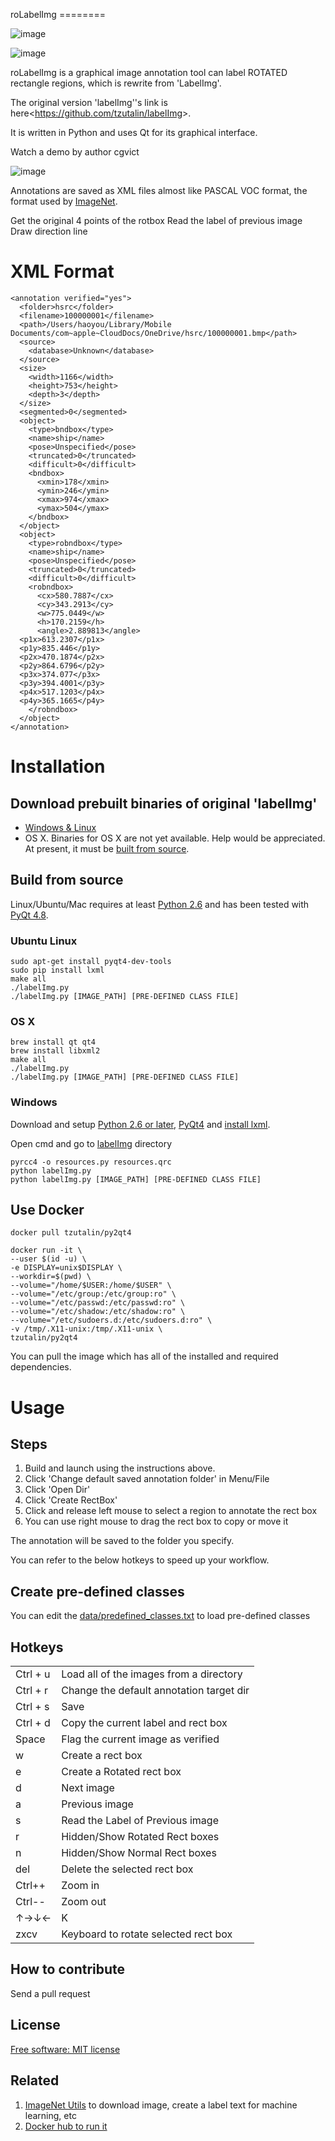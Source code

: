 roLabelImg ========

![image](https://img.shields.io/pypi/v/labelimg.svg%0A%20%20%20%20%20:target:%20https://pypi.python.org/pypi/labelimg)

![image](https://img.shields.io/travis/tzutalin/labelImg.svg%0A%20%20%20%20%20:target:%20https://travis-ci.org/tzutalin/labelImg)

roLabelImg is a graphical image annotation tool can label ROTATED
rectangle regions, which is rewrite from 'LabelImg'.

The original version 'labelImg''s link is
here\<<https://github.com/tzutalin/labelImg>\>.

It is written in Python and uses Qt for its graphical interface.

Watch a demo by author cgvict

![image](https://raw.githubusercontent.com/cgvict/roLabelImg/master/demo/demo4.png%0A%20%20:alt:%20Demo%20Image)

Annotations are saved as XML files almost like PASCAL VOC format, the
format used by [ImageNet](http://www.image-net.org/).

Get the original 4 points of the rotbox 
Read the label of previous image
Draw direction line

XML Format
==========

``` {.sourceCode .}
<annotation verified="yes">
  <folder>hsrc</folder>
  <filename>100000001</filename>
  <path>/Users/haoyou/Library/Mobile Documents/com~apple~CloudDocs/OneDrive/hsrc/100000001.bmp</path>
  <source>
    <database>Unknown</database>
  </source>
  <size>
    <width>1166</width>
    <height>753</height>
    <depth>3</depth>
  </size>
  <segmented>0</segmented>
  <object>
    <type>bndbox</type>
    <name>ship</name>
    <pose>Unspecified</pose>
    <truncated>0</truncated>
    <difficult>0</difficult>
    <bndbox>
      <xmin>178</xmin>
      <ymin>246</ymin>
      <xmax>974</xmax>
      <ymax>504</ymax>
    </bndbox>
  </object>
  <object>
    <type>robndbox</type>
    <name>ship</name>
    <pose>Unspecified</pose>
    <truncated>0</truncated>
    <difficult>0</difficult>
    <robndbox>
      <cx>580.7887</cx>
      <cy>343.2913</cy>
      <w>775.0449</w>
      <h>170.2159</h>
      <angle>2.889813</angle>
  <p1x>613.2307</p1x>
  <p1y>835.446</p1y>
  <p2x>470.1874</p2x>
  <p2y>864.6796</p2y>
  <p3x>374.077</p3x>
  <p3y>394.4001</p3y>
  <p4x>517.1203</p4x>
  <p4y>365.1665</p4y>
    </robndbox>
  </object>
</annotation>
```

Installation
============

Download prebuilt binaries of original 'labelImg'
-------------------------------------------------

-   [Windows & Linux](http://tzutalin.github.io/labelImg/)
-   OS X. Binaries for OS X are not yet available. Help would be
    appreciated. At present, it must be [built from source](#os-x).

Build from source
-----------------

Linux/Ubuntu/Mac requires at least [Python
2.6](http://www.python.org/getit/) and has been tested with [PyQt
4.8](http://www.riverbankcomputing.co.uk/software/pyqt/intro).

### Ubuntu Linux

``` {.sourceCode .}
sudo apt-get install pyqt4-dev-tools
sudo pip install lxml
make all
./labelImg.py
./labelImg.py [IMAGE_PATH] [PRE-DEFINED CLASS FILE]
```

### OS X

``` {.sourceCode .}
brew install qt qt4
brew install libxml2
make all
./labelImg.py
./labelImg.py [IMAGE_PATH] [PRE-DEFINED CLASS FILE]
```

### Windows

Download and setup [Python 2.6 or
later](https://www.python.org/downloads/windows/),
[PyQt4](https://www.riverbankcomputing.com/software/pyqt/download) and
[install lxml](http://lxml.de/installation.html).

Open cmd and go to [labelImg](#labelimg) directory

``` {.sourceCode .}
pyrcc4 -o resources.py resources.qrc
python labelImg.py
python labelImg.py [IMAGE_PATH] [PRE-DEFINED CLASS FILE]
```

Use Docker
----------

``` {.sourceCode .}
docker pull tzutalin/py2qt4

docker run -it \
--user $(id -u) \
-e DISPLAY=unix$DISPLAY \
--workdir=$(pwd) \
--volume="/home/$USER:/home/$USER" \
--volume="/etc/group:/etc/group:ro" \
--volume="/etc/passwd:/etc/passwd:ro" \
--volume="/etc/shadow:/etc/shadow:ro" \
--volume="/etc/sudoers.d:/etc/sudoers.d:ro" \
-v /tmp/.X11-unix:/tmp/.X11-unix \
tzutalin/py2qt4
```

You can pull the image which has all of the installed and required
dependencies.

Usage
=====

Steps
-----

1.  Build and launch using the instructions above.
2.  Click 'Change default saved annotation folder' in Menu/File
3.  Click 'Open Dir'
4.  Click 'Create RectBox'
5.  Click and release left mouse to select a region to annotate the rect
    box
6.  You can use right mouse to drag the rect box to copy or move it

The annotation will be saved to the folder you specify.

You can refer to the below hotkeys to speed up your workflow.

Create pre-defined classes
--------------------------

You can edit the
[data/predefined\_classes.txt](https://github.com/tzutalin/labelImg/blob/master/data/predefined_classes.txt)
to load pre-defined classes

Hotkeys
-------
|    |  |
|  ----  | ----  |
|Ctrl + u    |  Load all of the images from a directory    |
|Ctrl + r    |  Change the default annotation target dir|
|Ctrl + s    |  Save|
|Ctrl + d    |  Copy the current label and rect box|
|Space       |  Flag the current image as verified|
|w           |  Create a rect box|
|e           |  Create a Rotated rect box|
|d           |  Next image|
|a           |  Previous image|
|s           |  Read the Label of Previous image|
|r           |  Hidden/Show Rotated Rect boxes|
|n           |  Hidden/Show Normal Rect boxes|
|del         |  Delete the selected rect box|
|Ctrl++      |  Zoom in|
|Ctrl--      |  Zoom out|
|↑→↓← | K    |  eyboard arrows to move selected rect box|
|zxcv        |  Keyboard to rotate selected rect box|


How to contribute
-----------------

Send a pull request

License
-------

[Free software: MIT
license](https://github.com/cgvict/roLabelImg/blob/master/LICENSE)

Related
-------

1.  [ImageNet Utils](https://github.com/tzutalin/ImageNet_Utils) to
    download image, create a label text for machine learning, etc
2.  [Docker hub to run it](https://hub.docker.com/r/tzutalin/py2qt4)

